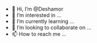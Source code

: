 - 👋 Hi, I’m @Deshamor
- 👀 I’m interested in ...
- 🌱 I’m currently learning ...
- 💞️ I’m looking to collaborate on ...
- 📫 How to reach me ...

<!---
Deshamor/Deshamor is a ✨ special ✨ repository because its `README.md` (this file) appears on your GitHub profile.
You can click the Preview link to take a look at your changes.
--->
